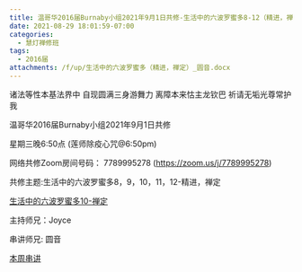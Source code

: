 ```yaml
---
title: 温哥华2016届Burnaby小组2021年9月1日共修-生活中的六波罗蜜多8-12（精进，禅定）
date: 2021-08-29 18:01:59-07:00
categories:
  - 慧灯禅修班
tags:
  - 2016届
attachments: /f/up/生活中的六波罗蜜多（精进，禅定）_圆音.docx
---
```

诸法等性本基法界中 自现圆满三身游舞力 离障本来怙主龙钦巴 祈请无垢光尊常护我

温哥华2016届Burnaby小组2021年9月1日共修 

星期三晚6:50点 (莲师除疫心咒@6:50pm)

网络共修Zoom房间号码： 7789995278 (<https://zoom.us/j/7789995278>)

共修主题:生活中的六波罗蜜多8，9，10，11，12-精进，禅定

[生活中的六波罗蜜多10-禅定](https://www.huidengzhiguang.com/index.php/huideng-jiangtang/fofa-jianxiu/2016-07-21-09-18-12/3481-l18091?title=) 


主持师兄：Joyce

串讲师兄: 圆音

[本周串讲](https://hdvblob.blob.core.windows.net/hdv/f/up/生活中的六波罗蜜多（精进，禅定）_圆音.docx)